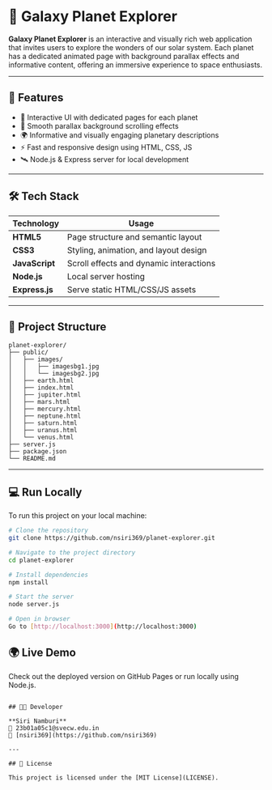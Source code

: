 # 🌌 Galaxy Planet Explorer

**Galaxy Planet Explorer** is an interactive and visually rich web application that invites users to explore the wonders of our solar system. Each planet has a dedicated animated page with background parallax effects and informative content, offering an immersive experience to space enthusiasts.

---



## 🌟 Features

- 🔭 Interactive UI with dedicated pages for each planet
- 🎨 Smooth parallax background scrolling effects
- 🌍 Informative and visually engaging planetary descriptions
- ⚡ Fast and responsive design using HTML, CSS, JS
- 🛰️ Node.js & Express server for local development

---

## 🛠️ Tech Stack

| Technology     | Usage                                  |
|----------------|------------------------------------------|
| **HTML5**      | Page structure and semantic layout       |
| **CSS3**       | Styling, animation, and layout design    |
| **JavaScript** | Scroll effects and dynamic interactions  |
| **Node.js**    | Local server hosting                     |
| **Express.js** | Serve static HTML/CSS/JS assets          |

---

## 📁 Project Structure

```
planet-explorer/
├── public/
│   ├── images/
│   │   ├── imagesbg1.jpg
│   │   └── imagesbg2.jpg
│   ├── earth.html
│   ├── index.html
│   ├── jupiter.html
│   ├── mars.html
│   ├── mercury.html
│   ├── neptune.html
│   ├── saturn.html
│   ├── uranus.html
│   └── venus.html
├── server.js
├── package.json
└── README.md
```

---

## 💻 Run Locally

To run this project on your local machine:

```bash
# Clone the repository
git clone https://github.com/nsiri369/planet-explorer.git

# Navigate to the project directory
cd planet-explorer

# Install dependencies
npm install

# Start the server
node server.js

# Open in browser
Go to [http://localhost:3000](http://localhost:3000)

```
## 🌍 Live Demo

Check out the deployed version on GitHub Pages or run locally using Node.js.

```

## 👨‍💻 Developer

**Siri Namburi**  
📧 23b01a05c1@svecw.edu.in  
🔗 [nsiri369](https://github.com/nsiri369)

---

## 📄 License

This project is licensed under the [MIT License](LICENSE).

